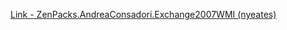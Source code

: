 [Link - ZenPacks.AndreaConsadori.Exchange2007WMI (nyeates)](https://github.com/nyeates/ZenPacks.AndreaConsadori.Exchange2007WMI)
